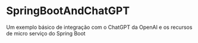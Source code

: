 # SpringBootAndChatGPT
Um exemplo básico de integração com o ChatGPT da OpenAI e os recursos de micro serviço do Spring Boot
